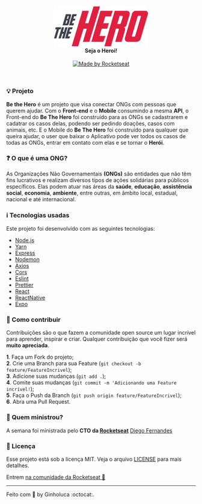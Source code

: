 <h4 align="center">
<img src="./frontend/src/assets/logo.svg" width="250px" /><br>
 <b>Seja o Heroi!</b>
</h4>
<p align="center">
  <a href="https://rocketseat.com.br"  target="_blank">
    <img alt="Made by Rocketseat" src="https://img.shields.io/badge/made%20by-Rocketseat-purple">
  </a>
</p>

<br>

### :bulb: Projeto

<b>Be the Hero</b> é um projeto que visa conectar ONGs com pessoas que querem ajudar. Com o <b>Front-end</b> e o <b>Mobile</b> consumindo a mesma <b>API</b>, o Front-end do <b>Be The Hero</b> foi construído para as ONGs se cadastrarem e cadatrar os casos delas, podendo ser pedindo doações, casos com animais, etc. E o Mobile do <b>Be The Hero</b> foi construído para qualquer que queira ajudar, o user que baixar o Aplicativo pode ver todos os casos de todas as ONGs, entrar em contato com elas e se tornar o <b>Herói</b>. 

### :question: O que é uma ONG? <br>
As Organizações Não Governamentais <b>(ONGs)</b> são entidades que não têm fins lucrativos e realizam diversos tipos de ações solidárias para públicos específicos. Elas podem atuar nas áreas da <b>saúde</b>, <b>educação</b>, <b>assistência social</b>, <b>economia</b>, <b>ambiente</b>, entre outras, em âmbito local, estadual, nacional e até internacional.

### :information_source: Tecnologias usadas
Este projeto foi desenvolvido com as seguintes tecnologias:
- [Node.js](https://nodejs.org/en/)
- [Yarn](https://yarnpkg.com/)
- [Express](https://expressjs.com/pt-br/)
- [Nodemon](https://www.npmjs.com/package/nodemon)
- [Axios](https://www.npmjs.com/package/axios)
- [Cors](https://www.npmjs.com/package/cors)
- [Eslint](https://www.npmjs.com/package/eslint) 
- [Prettier](https://prettier.io/)
- [React](https://reactjs.org/)
- [ReactNative](https://reactnative.dev/)
- [Expo](https://expo.io/)


### :balloon: Como contribuir

Contribuições são o que fazem a comunidade open source um lugar incrível para aprender, inspirar e criar. Qualquer contribuição que você fizer será **muito apreciada**.

<b>1</b>. Faça um Fork do projeto;<br>
<b>2</b>. Crie uma Branch para sua Feature (`git checkout -b feature/FeatureIncrivel`);<br>
<b>3</b>. Adicione suas mudanças (`git add .`);<br>
<b>4</b>. Comite suas mudanças (`git commit -m 'Adicionando uma Feature incrível!`);<br>
<b>5</b>. Faça o Push da Branch (`git push origin feature/FeatureIncrivel`);<br>
<b>6</b>. Abra uma Pull Request.<br>

### :rocket: Quem ministrou?

A semana foi ministrada pelo <b>CTO da <a href="https://rocketseat.com.br/">Rocketseat</a></b> [Diego Fernandes](https://github.com/diego3g)

### :memo: Licença

Esse projeto está sob a licença MIT. Veja o arquivo [LICENSE](LICENSE) para mais detalhes.

Entrem [na comunidade da Rocketseat :rocket:](https://discordapp.com/invite/gCRAFhc)

---

Feito com 💜 by Ginholuca :octocat:.

